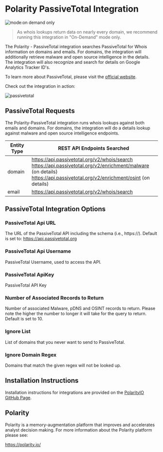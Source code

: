 # Polarity PassiveTotal Integration

![mode:on demand only](https://img.shields.io/badge/mode-on%20demand%20only-blue.svg)

> As whois lookups return data on nearly every domain, we recommend running this integration in "On-Demand" mode only.

The Polarity - PassiveTotal integration searches PassiveTotal for Whois information on domains and emails. For domains, the integration will additionally retrieve malware and open source intelligence in the details. The integration will also recognize and search for details on Google Analytics Tracker ID's. 

To learn more about PassiveTotal, please visit the [official website](https://www.riskiq.com/products/passivetotal/).


Check out the integration in action:

![passivetotal](images/overlay.gif)

## PassiveTotal Requests

The Polarity-PassiveTotal integration runs whois lookups against both emails and domains.  For domains, the integration will do a details lookup against malware and open source intelligence endpoints.

| Entity Type | REST API Endpoints Searched |
|------------|-----------------------------|
| domain | https://api.passivetotal.org/v2/whois/search <br> https://api.passivetotal.org/v2/enrichment/malware (on details) <br> https://api.passivetotal.org/v2/enrichment/osint (on details)|
| email | https://api.passivetotal.org/v2/whois/search |
## PassiveTotal Integration Options

### PassiveTotal Api URL
The URL of the PassiveTotal API including the schema (i.e., https://). Default is set to:  https://api.passivetotal.org

### PassiveTotal Api Username
PassiveTotal Username, used to access the API.

### PassiveTotal ApiKey
PassiveTotal API Key

### Number of Associated Records to Return
Number of associated Malware, pDNS and OSINT records to return. Please note the higher the number to longer it will take for the query to return. Default is set to 10.

### Ignore List
List of domains  that you never want to send to PassiveTotal.

### Ignore Domain Regex
Domains that match the given regex will not be looked up.


## Installation Instructions

Installation instructions for integrations are provided on the [PolarityIO GitHub Page](https://polarityio.github.io/).

## Polarity

Polarity is a memory-augmentation platform that improves and accelerates analyst decision making.  For more information about the Polarity platform please see:

https://polarity.io/
